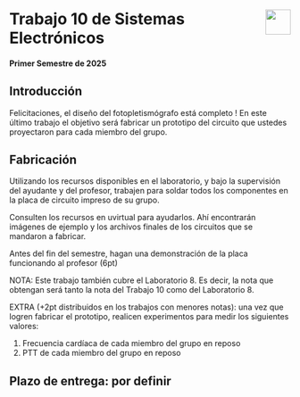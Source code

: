 # <img src="https://julianodb.github.io/SISTEMAS_ELECTRONICOS_PARA_INGENIERIA_BIOMEDICA/img/logo_fing.png?raw=true" align="right" height="45"> Trabajo 10 de Sistemas Electrónicos

#### Primer Semestre de 2025

## Introducción

Felicitaciones, el diseño del fotopletismógrafo está completo ! En este último trabajo el objetivo será fabricar un prototipo del circuito que ustedes proyectaron para cada miembro del grupo.

## Fabricación

Utilizando los recursos disponibles en el laboratorio, y bajo la supervisión del ayudante y del profesor, trabajen para soldar todos los componentes en la placa de circuito impreso de su grupo.

Consulten los recursos en uvirtual para ayudarlos. Ahí encontrarán imágenes de ejemplo y los archivos finales de los circuitos que se mandaron a fabricar.

Antes del fin del semestre, hagan una demonstración de la placa funcionando al profesor (6pt)

NOTA: Este trabajo también cubre el Laboratorio 8. Es decir, la nota que obtengan será tanto la nota del Trabajo 10 como del Laboratorio 8.

EXTRA (+2pt distribuidos en los trabajos con menores notas): una vez que logren fabricar el prototipo, realicen experimentos para medir los siguientes valores:

1. Frecuencia cardíaca de cada miembro del grupo en reposo
1. PTT de cada miembro del grupo en reposo

## Plazo de entrega: por definir